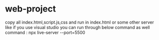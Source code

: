 # web-project

copy all index.html,script.js,css and run in index.html  or some other server
like if you use visual studio you can run through below command as well
command : npx live-server --port=5500
